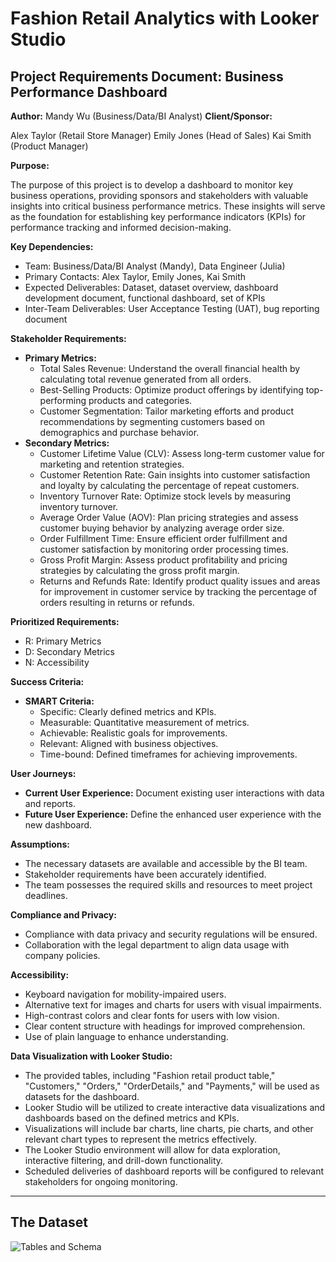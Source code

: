 # Fashion Retail Analytics with Looker Studio
## Project Requirements Document: Business Performance Dashboard

**Author:** Mandy Wu (Business/Data/BI Analyst)
**Client/Sponsor:**

Alex Taylor (Retail Store Manager)
Emily Jones (Head of Sales)
Kai Smith (Product Manager)

**Purpose:**

The purpose of this project is to develop a dashboard to monitor key business operations, providing sponsors and stakeholders with valuable insights into critical business performance metrics. These insights will serve as the foundation for establishing key performance indicators (KPIs) for performance tracking and informed decision-making.

**Key Dependencies:**

* Team: Business/Data/BI Analyst (Mandy), Data Engineer (Julia)
* Primary Contacts: Alex Taylor, Emily Jones, Kai Smith
* Expected Deliverables: Dataset, dataset overview, dashboard development document, functional dashboard, set of KPIs
* Inter-Team Deliverables: User Acceptance Testing (UAT), bug reporting document

**Stakeholder Requirements:**

* **Primary Metrics:**
    * Total Sales Revenue: Understand the overall financial health by calculating total revenue generated from all orders.
    * Best-Selling Products: Optimize product offerings by identifying top-performing products and categories.
    * Customer Segmentation: Tailor marketing efforts and product recommendations by segmenting customers based on demographics and purchase behavior.
* **Secondary Metrics:**
    * Customer Lifetime Value (CLV): Assess long-term customer value for marketing and retention strategies.
    * Customer Retention Rate: Gain insights into customer satisfaction and loyalty by calculating the percentage of repeat customers.
    * Inventory Turnover Rate: Optimize stock levels by measuring inventory turnover.
    * Average Order Value (AOV): Plan pricing strategies and assess customer buying behavior by analyzing average order size.
    * Order Fulfillment Time: Ensure efficient order fulfillment and customer satisfaction by monitoring order processing times.
    * Gross Profit Margin: Assess product profitability and pricing strategies by calculating the gross profit margin.
    * Returns and Refunds Rate: Identify product quality issues and areas for improvement in customer service by tracking the percentage of orders resulting in returns or refunds.

**Prioritized Requirements:**

* R: Primary Metrics
* D: Secondary Metrics
* N: Accessibility

**Success Criteria:**

* **SMART Criteria:**
    * Specific: Clearly defined metrics and KPIs.
    * Measurable: Quantitative measurement of metrics.
    * Achievable: Realistic goals for improvements.
    * Relevant: Aligned with business objectives.
    * Time-bound: Defined timeframes for achieving improvements.

**User Journeys:**

* **Current User Experience:** Document existing user interactions with data and reports.
* **Future User Experience:** Define the enhanced user experience with the new dashboard.

**Assumptions:**

* The necessary datasets are available and accessible by the BI team.
* Stakeholder requirements have been accurately identified.
* The team possesses the required skills and resources to meet project deadlines.

**Compliance and Privacy:**

* Compliance with data privacy and security regulations will be ensured.
* Collaboration with the legal department to align data usage with company policies.

**Accessibility:**

* Keyboard navigation for mobility-impaired users.
* Alternative text for images and charts for users with visual impairments.
* High-contrast colors and clear fonts for users with low vision.
* Clear content structure with headings for improved comprehension.
* Use of plain language to enhance understanding.

**Data Visualization with Looker Studio:**

* The provided tables, including "Fashion retail product table," "Customers," "Orders," "OrderDetails," and "Payments," will be used as datasets for the dashboard.
* Looker Studio will be utilized to create interactive data visualizations and dashboards based on the defined metrics and KPIs.
* Visualizations will include bar charts, line charts, pie charts, and other relevant chart types to represent the metrics effectively.
* The Looker Studio environment will allow for data exploration, interactive filtering, and drill-down functionality.
* Scheduled deliveries of dashboard reports will be configured to relevant stakeholders for ongoing monitoring.

----------------------------------------------------------------------------------------------------------------

## The Dataset

![Tables and Schema](https://github.com/wusinyee/SYW-Portfolio-v2023/blob/391580c0e5993b46c4f87fc4b51e50cd39bb1eaa/dbtable.jpg)
